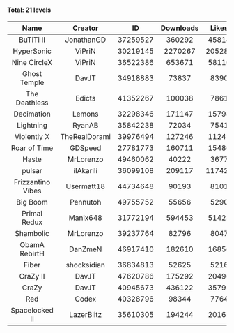 #### Total: 21 levels

| Name | Creator | ID | Downloads | Likes |
|:---:|:---:|:---:|:---:|:---:|
| BuTiTi II | JonathanGD | 37259527 | 360292 | 45814
| HyperSonic | ViPriN | 30219145 | 2270267 | 205282
| Nine CircleX | ViPriN | 36522386 | 653671 | 58110
| Ghost Temple | DavJT | 34918883 | 73837 | 8390
| The Deathless | Edicts | 41352267 | 100038 | 7861
| Decimation | Lemons | 32298346 | 171147 | 15798
| Lightning | RyanAB | 35842238 | 72034 | 7541
| Violently X | TheRealDorami | 39976494 | 127246 | 11241
| Roar of Time | GDSpeed | 27781773 | 160711 | 15486
| Haste | MrLorenzo | 49460062 | 40222 | 3677
| pulsar | iIAkariIi | 36099108 | 209117 | 117420
| Frizzantino Vibes | Usermatt18 | 44734648 | 90193 | 8101
| Big Boom | Pennutoh | 49755752 | 55656 | 5290
| Primal Redux | Manix648 | 31772194 | 594453 | 51428
| Shambolic | MrLorenzo | 39237764 | 82796 | 8047
| ObamA RebirtH | DanZmeN | 46917410 | 182610 | 16850
| Fiber | shocksidian | 36834813 | 52625 | 5216
| CraZy II | DavJT | 47620786 | 175292 | 20496
| CraZy | DavJT | 40945673 | 436122 | 35792
| Red | Codex | 40328796 | 98344 | 7764
| Spacelocked II | LazerBlitz | 35610305 | 194244 | 20162
